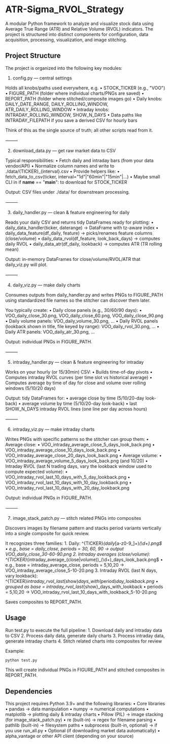 
# ATR-Sigma_RVOL_Strategy
A modular Python framework to analyze and visualize stock data using Average True Range (ATR) and Relative Volume (RVOL) indicators. The project is structured into distinct components for configuration, data acquisition, processing, visualization, and image stitching.

## Project Structure
The project is organized into the following key modules:

1) config.py — central settings

Holds all knobs/paths used everywhere, e.g.
	•	STOCK_TICKER (e.g., "VOO")
	•	FIGURE_PATH (folder where individual charts/PNGs are saved)
	•	REPORT_PATH (folder where stitched/composite images go)
	•	Daily knobs: DAILY_DATE_RANGE, DAILY_ROLLING_WINDOW, ATR_DAILY_ROLLING_WINDOW
	•	Intraday knobs: INTRADAY_ROLLING_WINDOW, SHOW_N_DAYS
	•	Data paths like INTRADAY_FILEPATH if you save a derived CSV for hourly bars

Think of this as the single source of truth; all other scripts read from it.

⸻

2) download_data.py — get raw market data to CSV

Typical responsibilities:
	•	Fetch daily and intraday bars (from your data vendor/API)
	•	Normalize column names and write to ./data/{TICKER}_{interval}.csv
	•	Provide helpers like:
	•	fetch_data_to_csv(ticker, interval="1d"|"60min"|"15min"|...)
	•	Maybe small CLI in if __name__ == "__main__": to download for STOCK_TICKER

Output: CSV files under ./data/ for downstream processing.

⸻

3) daily_handler.py — clean & feature engineering for daily

Reads your daily CSV and returns tidy DataFrames ready for plotting:
	•	daily_data_handler(ticker, daterange) → DataFrame with tz-aware index
	•	daily_data_feature(df_daily, feature) → picks/renames feature columns (close/volume)
	•	daily_data_rvol(df_feature, look_back_days) → computes daily RVOL
	•	daily_data_atr(df_daily, lookback) → computes ATR (TR rolling mean)

Output: in-memory DataFrames for close/volume/RVOL/ATR that daily_viz.py will plot.

⸻

4) daily_viz.py — make daily charts

Consumes outputs from daily_handler.py and writes PNGs to FIGURE_PATH using standardized file names so the stitcher can discover them later.

You typically create:
	•	Daily close panels (e.g., 30/60/90 days):
	•	VOO_daily_close_30.png, VOO_daily_close_60.png, VOO_daily_close_90.png
	•	Daily volume panels: VOO_daily_volume_30.png, …
	•	Daily RVOL panels (lookback shown in title, file keyed by range): VOO_daily_rvol_30.png, …
	•	Daily ATR panels: VOO_daily_atr_30.png, …

Output: individual PNGs in FIGURE_PATH.

⸻

5) intraday_handler.py — clean & feature engineering for intraday

Works on your hourly (or 15/30min) CSV:
	•	Builds time-of-day pivots
	•	Computes intraday RVOL curves (per time slot vs historical average)
	•	Computes average by time of day for close and volume over rolling windows (5/10/20 days)

Output: tidy DataFrames for:
	•	average close by time (5/10/20-day look-back)
	•	average volume by time (5/10/20-day look-back)
	•	last SHOW_N_DAYS intraday RVOL lines (one line per day across hours)

⸻

6) intraday_viz.py — make intraday charts

Writes PNGs with specific patterns so the stitcher can group them:
	•	Average close:
	•	VOO_intraday_average_close_5_days_look_back.png
	•	VOO_intraday_average_close_10_days_look_back.png
	•	VOO_intraday_average_close_20_days_look_back.png
	•	Average volume:
	•	VOO_intraday_average_volume_5_days_look_back.png (and 10/20)
	•	Intraday RVOL (last N trading days, vary the lookback window used to compute expected volume):
	•	VOO_intraday_rvol_last_10_days_with_5_day_lookback.png
	•	VOO_intraday_rvol_last_10_days_with_10_day_lookback.png
	•	VOO_intraday_rvol_last_10_days_with_20_day_lookback.png

Output: individual PNGs in FIGURE_PATH.

⸻

7) image_stack_patch.py — stitch related PNGs into composites

Discovers images by filename pattern and stacks period variants vertically into a single composite for quick review.

It recognizes three families:
	1.	Daily:
^{TICKER}_(daily_[a-z0-9_]+)_(\d+)\.png$
	•	e.g., base = daily_close, periods = 30, 60, 90 → output
VOO_daily_close_30-60-90.png
	2.	Intraday averages (close/volume):
^{TICKER}_(intraday_average_(close|volume))_(\d+)_days_look_back\.png$
	•	e.g., base = intraday_average_close, periods = 5,10,20 →
VOO_intraday_average_close_5-10-20.png
	3.	Intraday RVOL (last N days, vary lookback):
^{TICKER}_intraday_rvol_last_(show)_days_with_(period)_day_lookback\.png
	•	grouped as base = intraday_rvol_last_{show}_days_with_lookback
	•	periods = 5,10,20 →
VOO_intraday_rvol_last_10_days_with_lookback_5-10-20.png

Saves composites to REPORT_PATH.

## Usage
Run test.py to execute the full pipeline:
    1.	Download daily and intraday data to CSV
    2.	Process daily data, generate daily charts
    3.	Process intraday data, generate intraday charts
    4.	Stitch related charts into composites for review

Example:
```bash
python test.py
```
This will create individual PNGs in FIGURE_PATH and stitched composites in REPORT_PATH.

## Dependencies
This project requires Python 3.9+ and the following libraries:
	•	Core libraries
	•	pandas → data manipulation
	•	numpy → numerical computations
	•	matplotlib → plotting daily & intraday charts
	•	Pillow (PIL) → image stacking (for image_stack_patch.py)
	•	re (built-in) → regex for filename parsing
	•	pathlib (built-in) → filesystem paths
	•	subprocess (built-in, optional) → if you use run_all.py
	•	Optional (if downloading market data automatically)
	•	alpha_vantage or other API client (depending on your source)